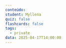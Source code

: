 ```yaml
---
conteúdo:
student: Myllena
quiz: false
flashcards: false
tags:
  - private
data: 2025-04-17T14:00:00
---
```

